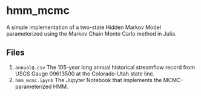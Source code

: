 # hmm_mcmc
A simple implementation of a two-state Hidden Markov Model parameterized using the Markov Chain Monte Carlo method in Julia. 
## Files
1. `annualQ.csv` The 105-year long annual historical streamflow record from USGS Gauge 09613500 at the Colorado-Utah state line.
2. `hmm_mcmc.ipynb` The Jupyter Notebook that implements the MCMC-parameterized HMM.
